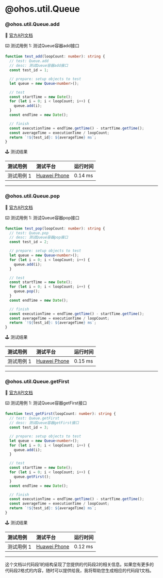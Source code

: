 # @ohos.util.Queue

### @ohos.util.Queue.add

:book: [官方API文档](https://developer.harmonyos.com/cn/docs/documentation/doc-references-V3/js-apis-queue-0000001427585156-V3#ZH-CN_TOPIC_0000001523488842__add)

:keyboard: 测试用例 1: 测试Queue容器add接口

```typescript
function test_add(loopCount: number): string {
  // test: Queue.add
  // desc: 测试Queue容器add接口
  const test_id = 1;

  // prepare: setup objects to test
  let queue = new Queue<number>();

  // test
  const startTime = new Date();
  for (let i = 0; i < loopCount; i++) {
    queue.add(i);
  }
  const endTime = new Date();

  // finish
  const executionTime = endTime.getTime() - startTime.getTime();
  const averageTime = executionTime / loopCount;
  return `!${test_id}: ${averageTime} ms`;
}
```

:joystick: 测试结果

| 测试用例   | 测试平台           | 运行时间        |
|:-------|:---------------|:------------|
| 测试用例 1 | [Huawei Phone] | 0.14 ms |

---

### @ohos.util.Queue.pop

:book: [官方API文档](https://developer.harmonyos.com/cn/docs/documentation/doc-references-V3/js-apis-queue-0000001427585156-V3#ZH-CN_TOPIC_0000001523488842__pop)

:keyboard: 测试用例 1: 测试Queue容器pop接口

```typescript
function test_pop(loopCount: number): string {
  // test: Queue.pop
  // desc: 测试Queue容器pop接口
  const test_id = 2;

  // prepare: setup objects to test
  let queue = new Queue<number>();
  for (let i = 0; i < loopCount; i++) {
    queue.add(i);
  }

  // test
  const startTime = new Date();
  for (let i = 0; i < loopCount; i++) {
    queue.pop();
  }
  const endTime = new Date();

  // finish
  const executionTime = endTime.getTime() - startTime.getTime();
  const averageTime = executionTime / loopCount;
  return `!${test_id}: ${averageTime} ms`;
}
```

:joystick: 测试结果

| 测试用例   | 测试平台           | 运行时间        |
|:-------|:---------------|:------------|
| 测试用例 1 | [Huawei Phone] | 0.15 ms |

---

### @ohos.util.Queue.getFirst

:book: [官方API文档](https://developer.harmonyos.com/cn/docs/documentation/doc-references-V3/js-apis-queue-0000001427585156-V3#ZH-CN_TOPIC_0000001523488842__getFirst)

:keyboard: 测试用例 1: 测试Queue容器getFirst接口

```typescript
function test_getFirst(loopCount: number): string {
  // test: Queue.getFirst
  // desc: 测试Queue容器getFirst接口
  const test_id = 3;

  // prepare: setup objects to test
  let queue = new Queue<number>();
  for (let i = 0; i < loopCount; i++) {
    queue.add(i);
  }

  // test
  const startTime = new Date();
  for (let i = 0; i < loopCount; i++) {
    queue.getFirst();
  }
  const endTime = new Date();

  // finish
  const executionTime = endTime.getTime() - startTime.getTime();
  const averageTime = executionTime / loopCount;
  return `!${test_id}: ${averageTime} ms`;
}
```

:joystick: 测试结果

| 测试用例   | 测试平台           | 运行时间        |
|:-------|:---------------|:------------|
| 测试用例 1 | [Huawei Phone] | 0.12 ms |

[Huawei Phone]: ../../device/#huawei-phone

---

这个文档以代码段1的结构呈现了您提供的代码段2的相关信息。如果您有更多的代码段2格式的内容，随时可以提供给我，我将帮助您生成相应的代码段1文档。